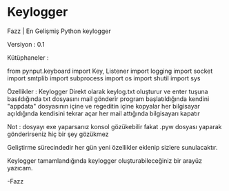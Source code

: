 # Keylogger
Fazz | En Gelişmiş Python keylogger

Versiyon : 0.1

Kütüphaneler :

from pynput.keyboard import Key, Listener
import logging
import socket
import smtplib
import subprocess
import os
import shutil
import sys

Özellikler :
Keylogger
Direkt olarak keylog.txt oluşturur ve enter tuşuna basıldığında txt dosyasını mail gönderir
program başlatıldığında kendini "appdata" dosyasının içine ve regeditin içine kopyalar
her bilgisayar açıldığında kendisini tekrar açar
her mail attığında bilgisayarı kapatır

Not : dosyayı exe yaparsanız konsol gözükebilir fakat .pyw dosyası yaparak gönderirseniz hiç bir şey gözükmez

Geliştirme sürecindedir her gün yeni özellikler eklenip sizlere sunulacaktır.

Keylogger tamamlandığında keylogger oluşturabileceğiniz bir arayüz yazıcam.

-Fazz
